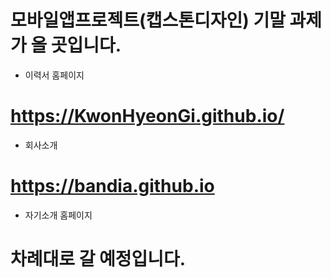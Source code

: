 # 모바일앱프로젝트(캡스톤디자인) 기말 과제가 올 곳입니다.

* 이력서 홈페이지
# https://KwonHyeonGi.github.io/
* 회사소개
# https://bandia.github.io

* 자기소개 홈페이지

# 차례대로 갈 예정입니다.
